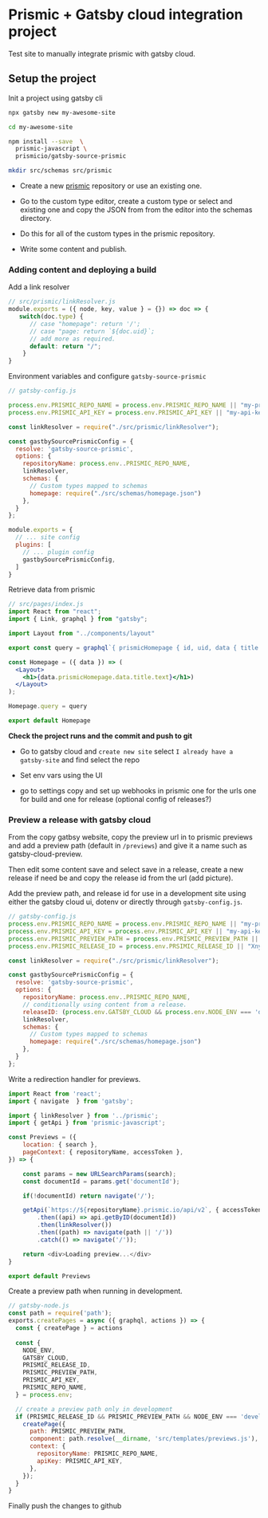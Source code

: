 # Prismic + Gatsby cloud integration project

Test site to manually integrate prismic with gatsby cloud.


## Setup the project
Init a project using gatsby cli
```bash
npx gatsby new my-awesome-site

cd my-awesome-site

npm install --save  \
  prismic-javascript \
  prismicio/gatsby-source-prismic

mkdir src/schemas src/prismic
```
+ Create a new [prismic](https://prismic.io) repository or use an existing one.
+ Go to the custom type editor, create a custom type or select and existing one and copy the JSON from from the editor into the schemas directory.

+ Do this for all of the custom types in the prismic repository.

+ Write some content and publish.

### Adding content and deploying a build

Add a link resolver
```js
// src/prismic/linkResolver.js
module.exports = ({ node, key, value } = {}) => doc => {
   switch(doc.type) {
      // case "homepage": return '/';
      // case "page: return `${doc.uid}`;
      // add more as required.
      default: return "/";
    }
}
```

Environment variables and configure `gatsby-source-prismic`
```js
// gatsby-config.js

process.env.PRISMIC_REPO_NAME = process.env.PRISMIC_REPO_NAME || "my-prismic-repository"
process.env.PRISMIC_API_KEY = process.env.PRISMIC_API_KEY || "my-api-key"

const linkResolver = require("./src/prismic/linkResolver");

const gastbySourcePrismicConfig = {
  resolve: 'gatsby-source-prismic',
  options: {
    repositoryName: process.env..PRISMIC_REPO_NAME,
    linkResolver,
    schemas: {
      // Custom types mapped to schemas
      homepage: require("./src/schemas/homepage.json")
    },
  }
};

module.exports = {
  // ... site config
  plugins: [
    // ... plugin config
    gastbySourcePrismicConfig,
  ]
}

```

Retrieve data from prismic
```jsx
// src/pages/index.js
import React from "react";
import { Link, graphql } from "gatsby";

import Layout from "../components/layout"

export const query = graphql`{ prismicHomepage { id, uid, data { title { text } } } }`;

const Homepage = ({ data }) => (
  <Layout>
    <h1>{data.prismicHomepage.data.title.text}</h1>)
  </Layout>
);

Homepage.query = query

export default Homepage
```

__Check the project runs and the commit and push to git__

+ Go to gatsby cloud  and `create new site` select `I already have a gatsby-site` and find select the repo
+ Set env vars using the UI

+ go to settings copy and set up webhooks in prismic one for the urls one for build and one for release (optional config of releases?)

### Preview a release with gatsby cloud

From the copy gatbsy website, copy the preview url in to prismic previews and add a preview path (default in `/previews`) and give it a name such as gatsby-cloud-preview.

Then edit some content save and select save in a release, create a new release if need be and copy the release id from the url (add picture).

Add the preview path, and release id for use in a development site using either the gatsby cloud ui, dotenv or directly through `gatsby-config.js`.


```js
// gatsby-config.js
process.env.PRISMIC_REPO_NAME = process.env.PRISMIC_REPO_NAME || "my-prismic-repository"
process.env.PRISMIC_API_KEY = process.env.PRISMIC_API_KEY || "my-api-key" // consider using dotenv for this
process.env.PRISMIC_PREVIEW_PATH = process.env.PRISMIC_PREVIEW_PATH || "/previews"
process.env.PRISMIC_RELEASE_ID = process.env.PRSIMIC_RELEASE_ID || "Xny9FRAAAB4AdbNo"

const linkResolver = require("./src/prismic/linkResolver");

const gastbySourcePrismicConfig = {
  resolve: 'gatsby-source-prismic',
  options: {
    repositoryName: process.env..PRISMIC_REPO_NAME,
    // conditionally using content from a release.
    releaseID: (process.env.GATSBY_CLOUD && process.env.NODE_ENV === 'development') ? process.env.PRISMIC_RELEASE_ID : undefined,
    linkResolver,
    schemas: {
      // Custom types mapped to schemas
      homepage: require("./src/schemas/homepage.json")
    },
  }
};
```

Write a redirection handler for previews.
```js
import React from 'react';
import { navigate  } from 'gatsby';

import { linkResolver } from '../prismic';
import { getApi } from 'prismic-javascript';

const Previews = ({
    location: { search },
    pageContext: { repositoryName, accessToken },
}) => {

    const params = new URLSearchParams(search);
    const documentId = params.get('documentId');

    if(!documentId) return navigate('/');

    getApi(`https://${repositoryName}.prismic.io/api/v2`, { accessToken })
        .then((api) => api.getByID(documentId))
        .then(linkResolver())
        .then((path) => navigate(path || '/'))
        .catch(() => navigate('/'));

    return <div>Loading preview...</div>
}

export default Previews
```

Create a preview path when running in development.
```js
// gatsby-node.js
const path = require('path');
exports.createPages = async ({ graphql, actions }) => {
  const { createPage } = actions
  
  const {
    NODE_ENV,
    GATSBY_CLOUD,
    PRISMIC_RELEASE_ID,
    PRISMIC_PREVIEW_PATH,
    PRISMIC_API_KEY,
    PRISMIC_REPO_NAME,
  } = process.env;

  // create a preview path only in development
  if (PRISMIC_RELEASE_ID && PRISMIC_PREVIEW_PATH && NODE_ENV === 'development' /* && GATSBY_CLOUD */) {
    createPage({
      path: PRISMIC_PREVIEW_PATH,
      component: path.resolve(__dirname, 'src/templates/previews.js'),
      context: {
        repositoryName: PRISMIC_REPO_NAME,
        apiKey: PRISMIC_API_KEY,
      },
    });
  }
}
```

Finally push the changes to github
